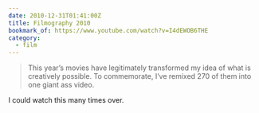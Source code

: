 ```yaml
---
date: 2010-12-31T01:41:00Z
title: Filmography 2010
bookmark_of: https://www.youtube.com/watch?v=I4dEWOB6THE
category:
  - film
---
```


> This year’s movies have legitimately transformed my idea of what is creatively possible. To commemorate, I’ve remixed 270 of them into one giant ass video.

I could watch this many times over.
